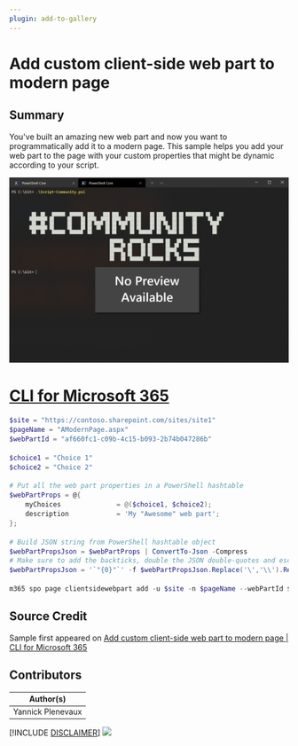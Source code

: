 ```yaml
---
plugin: add-to-gallery
---
```


# Add custom client-side web part to modern page

## Summary

You've built an amazing new web part and now you want to programmatically add it to a modern page. This sample helps you add your web part to the page with your custom properties that might be dynamic according to your script.
 
![Example Screenshot](assets/example.png)
 
# [CLI for Microsoft 365](#tab/cli-m365)
```powershell
$site = "https://contoso.sharepoint.com/sites/site1"
$pageName = "AModernPage.aspx"
$webPartId = "af660fc1-c09b-4c15-b093-2b74b047286b"

$choice1 = "Choice 1"
$choice2 = "Choice 2"

# Put all the web part properties in a PowerShell hashtable
$webPartProps = @{
    myChoices              = @($choice1, $choice2);
    description            = 'My "Awesome" web part';
};

# Build JSON string from PowerShell hashtable object
$webPartPropsJson = $webPartProps | ConvertTo-Json -Compress
# Make sure to add the backticks, double the JSON double-quotes and escape double quotes in properties'values
$webPartPropsJson = '`"{0}"`' -f $webPartPropsJson.Replace('\','\\').Replace('"', '""')

m365 spo page clientsidewebpart add -u $site -n $pageName --webPartId $webPartId --webPartProperties $webPartPropsJson
```


## Source Credit

Sample first appeared on [Add custom client-side web part to modern page | CLI for Microsoft 365](https://pnp.github.io/cli-microsoft365/sample-scripts/spo/add-custom-clientside-webpart-to-modern-page/)

## Contributors

| Author(s) |
|-----------|
| Yannick Plenevaux |


[!INCLUDE [DISCLAIMER](../../docfx/includes/DISCLAIMER.md)]
<img src="https://telemetry.sharepointpnp.com/script-samples/scripts/spo-add-custom-clientside-webpart-to-modern-page" aria-hidden="true" />